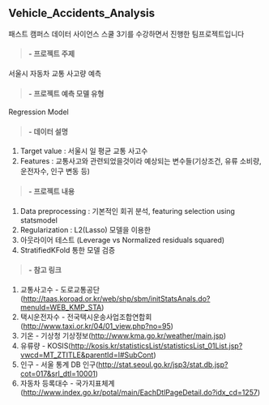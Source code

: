 ## Vehicle_Accidents_Analysis
패스트 캠퍼스 데이터 사이언스 스쿨 3기를 수강하면서 진행한 팀프로젝트입니다

> #### - 프로젝트 주제  
서울시 자동차 교통 사고량 예측

> #### - 프로젝트 예측 모델 유형 
Regression Model

> #### - 데이터 설명
1. Target value : 서울시 일 평균 교통 사고수
1. Features : 교통사고와 관련되었을것이라 예상되는 변수들(기상조건, 유류 소비량, 운전자수, 인구 변동 등)


> #### - 프로젝트 내용
1. Data preprocessing : 기본적인 회귀 분석, featuring selection using statsmodel
1. Regularization : L2(Lasso) 모델을 이용한 
1. 아웃라이어 테스트 (Leverage vs Normalized residuals squared)
1. StratifiedKFold 통한 모델 검증 


> #### - 참고 링크
1. 교통사고수 - 도로교통공단(http://taas.koroad.or.kr/web/shp/sbm/initStatsAnals.do?menuId=WEB_KMP_STA)
2. 택시운전자수 - 전국택시운송사업조합연합회(http://www.taxi.or.kr/04/01_view.php?no=95)
3. 기온 - 기상청 기상정보(http://www.kma.go.kr/weather/main.jsp)
4. 유류량 - KOSIS(http://kosis.kr/statisticsList/statisticsList_01List.jsp?vwcd=MT_ZTITLE&parentId=I#SubCont)
5. 인구 - 서울 통계 DB 인구(http://stat.seoul.go.kr/jsp3/stat.db.jsp?cot=017&srl_dtl=10001)
6. 자동차 등록대수 - 국가지표체계(http://www.index.go.kr/potal/main/EachDtlPageDetail.do?idx_cd=1257)
